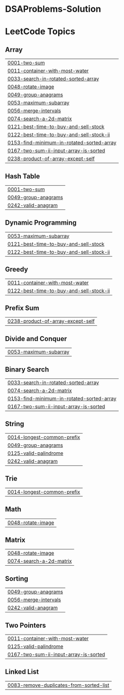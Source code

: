 # DSAProblems-Solution
<!---LeetCode Topics Start-->
# LeetCode Topics
## Array
|  |
| ------- |
| [0001-two-sum](https://github.com/satyamtiwari1004/DSAProblems-Solution/tree/master/0001-two-sum) |
| [0011-container-with-most-water](https://github.com/satyamtiwari1004/DSAProblems-Solution/tree/master/0011-container-with-most-water) |
| [0033-search-in-rotated-sorted-array](https://github.com/satyamtiwari1004/DSAProblems-Solution/tree/master/0033-search-in-rotated-sorted-array) |
| [0048-rotate-image](https://github.com/satyamtiwari1004/DSAProblems-Solution/tree/master/0048-rotate-image) |
| [0049-group-anagrams](https://github.com/satyamtiwari1004/DSAProblems-Solution/tree/master/0049-group-anagrams) |
| [0053-maximum-subarray](https://github.com/satyamtiwari1004/DSAProblems-Solution/tree/master/0053-maximum-subarray) |
| [0056-merge-intervals](https://github.com/satyamtiwari1004/DSAProblems-Solution/tree/master/0056-merge-intervals) |
| [0074-search-a-2d-matrix](https://github.com/satyamtiwari1004/DSAProblems-Solution/tree/master/0074-search-a-2d-matrix) |
| [0121-best-time-to-buy-and-sell-stock](https://github.com/satyamtiwari1004/DSAProblems-Solution/tree/master/0121-best-time-to-buy-and-sell-stock) |
| [0122-best-time-to-buy-and-sell-stock-ii](https://github.com/satyamtiwari1004/DSAProblems-Solution/tree/master/0122-best-time-to-buy-and-sell-stock-ii) |
| [0153-find-minimum-in-rotated-sorted-array](https://github.com/satyamtiwari1004/DSAProblems-Solution/tree/master/0153-find-minimum-in-rotated-sorted-array) |
| [0167-two-sum-ii-input-array-is-sorted](https://github.com/satyamtiwari1004/DSAProblems-Solution/tree/master/0167-two-sum-ii-input-array-is-sorted) |
| [0238-product-of-array-except-self](https://github.com/satyamtiwari1004/DSAProblems-Solution/tree/master/0238-product-of-array-except-self) |
## Hash Table
|  |
| ------- |
| [0001-two-sum](https://github.com/satyamtiwari1004/DSAProblems-Solution/tree/master/0001-two-sum) |
| [0049-group-anagrams](https://github.com/satyamtiwari1004/DSAProblems-Solution/tree/master/0049-group-anagrams) |
| [0242-valid-anagram](https://github.com/satyamtiwari1004/DSAProblems-Solution/tree/master/0242-valid-anagram) |
## Dynamic Programming
|  |
| ------- |
| [0053-maximum-subarray](https://github.com/satyamtiwari1004/DSAProblems-Solution/tree/master/0053-maximum-subarray) |
| [0121-best-time-to-buy-and-sell-stock](https://github.com/satyamtiwari1004/DSAProblems-Solution/tree/master/0121-best-time-to-buy-and-sell-stock) |
| [0122-best-time-to-buy-and-sell-stock-ii](https://github.com/satyamtiwari1004/DSAProblems-Solution/tree/master/0122-best-time-to-buy-and-sell-stock-ii) |
## Greedy
|  |
| ------- |
| [0011-container-with-most-water](https://github.com/satyamtiwari1004/DSAProblems-Solution/tree/master/0011-container-with-most-water) |
| [0122-best-time-to-buy-and-sell-stock-ii](https://github.com/satyamtiwari1004/DSAProblems-Solution/tree/master/0122-best-time-to-buy-and-sell-stock-ii) |
## Prefix Sum
|  |
| ------- |
| [0238-product-of-array-except-self](https://github.com/satyamtiwari1004/DSAProblems-Solution/tree/master/0238-product-of-array-except-self) |
## Divide and Conquer
|  |
| ------- |
| [0053-maximum-subarray](https://github.com/satyamtiwari1004/DSAProblems-Solution/tree/master/0053-maximum-subarray) |
## Binary Search
|  |
| ------- |
| [0033-search-in-rotated-sorted-array](https://github.com/satyamtiwari1004/DSAProblems-Solution/tree/master/0033-search-in-rotated-sorted-array) |
| [0074-search-a-2d-matrix](https://github.com/satyamtiwari1004/DSAProblems-Solution/tree/master/0074-search-a-2d-matrix) |
| [0153-find-minimum-in-rotated-sorted-array](https://github.com/satyamtiwari1004/DSAProblems-Solution/tree/master/0153-find-minimum-in-rotated-sorted-array) |
| [0167-two-sum-ii-input-array-is-sorted](https://github.com/satyamtiwari1004/DSAProblems-Solution/tree/master/0167-two-sum-ii-input-array-is-sorted) |
## String
|  |
| ------- |
| [0014-longest-common-prefix](https://github.com/satyamtiwari1004/DSAProblems-Solution/tree/master/0014-longest-common-prefix) |
| [0049-group-anagrams](https://github.com/satyamtiwari1004/DSAProblems-Solution/tree/master/0049-group-anagrams) |
| [0125-valid-palindrome](https://github.com/satyamtiwari1004/DSAProblems-Solution/tree/master/0125-valid-palindrome) |
| [0242-valid-anagram](https://github.com/satyamtiwari1004/DSAProblems-Solution/tree/master/0242-valid-anagram) |
## Trie
|  |
| ------- |
| [0014-longest-common-prefix](https://github.com/satyamtiwari1004/DSAProblems-Solution/tree/master/0014-longest-common-prefix) |
## Math
|  |
| ------- |
| [0048-rotate-image](https://github.com/satyamtiwari1004/DSAProblems-Solution/tree/master/0048-rotate-image) |
## Matrix
|  |
| ------- |
| [0048-rotate-image](https://github.com/satyamtiwari1004/DSAProblems-Solution/tree/master/0048-rotate-image) |
| [0074-search-a-2d-matrix](https://github.com/satyamtiwari1004/DSAProblems-Solution/tree/master/0074-search-a-2d-matrix) |
## Sorting
|  |
| ------- |
| [0049-group-anagrams](https://github.com/satyamtiwari1004/DSAProblems-Solution/tree/master/0049-group-anagrams) |
| [0056-merge-intervals](https://github.com/satyamtiwari1004/DSAProblems-Solution/tree/master/0056-merge-intervals) |
| [0242-valid-anagram](https://github.com/satyamtiwari1004/DSAProblems-Solution/tree/master/0242-valid-anagram) |
## Two Pointers
|  |
| ------- |
| [0011-container-with-most-water](https://github.com/satyamtiwari1004/DSAProblems-Solution/tree/master/0011-container-with-most-water) |
| [0125-valid-palindrome](https://github.com/satyamtiwari1004/DSAProblems-Solution/tree/master/0125-valid-palindrome) |
| [0167-two-sum-ii-input-array-is-sorted](https://github.com/satyamtiwari1004/DSAProblems-Solution/tree/master/0167-two-sum-ii-input-array-is-sorted) |
## Linked List
|  |
| ------- |
| [0083-remove-duplicates-from-sorted-list](https://github.com/satyamtiwari1004/DSAProblems-Solution/tree/master/0083-remove-duplicates-from-sorted-list) |
<!---LeetCode Topics End-->